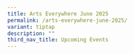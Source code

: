 ```yaml
---
title: Arts Everywhere June 2025
permalink: /arts-everywhere-june-2025/
variant: tiptap
description: ""
third_nav_title: Upcoming Events
---
```

